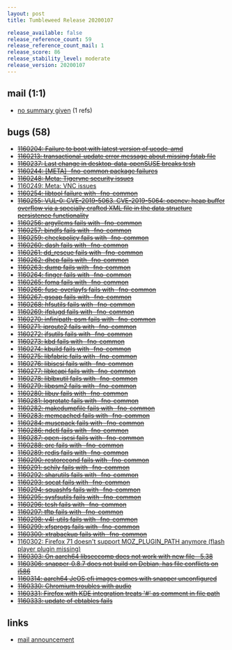 ```yaml
---
layout: post
title: Tumbleweed Release 20200107

release_available: false
release_reference_count: 59
release_reference_count_mail: 1
release_score: 86
release_stability_level: moderate
release_version: 20200107
---
```


## mail (1:1)

- [no summary given](https://lists.opensuse.org/archives/list/factory@lists.opensuse.org/thread/5EEEESLNTQAR73IVHTPRJYK75CBU2QQA) (1 refs)

## bugs (58)

<!--more-->

- ~~[1160204: Failure to boot with latest version of ucode-amd](https://bugzilla.opensuse.org/show_bug.cgi?id=1160204)~~
- ~~[1160213: transactional-update error message about missing fstab file](https://bugzilla.opensuse.org/show_bug.cgi?id=1160213)~~
- ~~[1160237: Last change in desktop-data-openSUSE breaks tcsh](https://bugzilla.opensuse.org/show_bug.cgi?id=1160237)~~
- ~~[1160244: \[META\] -fno-common package failures](https://bugzilla.opensuse.org/show_bug.cgi?id=1160244)~~
- ~~[1160248: Meta: Tigervnc security issues](https://bugzilla.opensuse.org/show_bug.cgi?id=1160248)~~
- [1160249: Meta: VNC issues](https://bugzilla.opensuse.org/show_bug.cgi?id=1160249)
- ~~[1160254: libtool failure with -fno-common](https://bugzilla.opensuse.org/show_bug.cgi?id=1160254)~~
- ~~[1160255: VUL-0: CVE-2019-5063, CVE-2019-5064: opencv:  heap buffer overflow via a  specially crafted XML file in the data structure persistence functionality](https://bugzilla.opensuse.org/show_bug.cgi?id=1160255)~~
- ~~[1160256: argyllcms fails with -fno-common](https://bugzilla.opensuse.org/show_bug.cgi?id=1160256)~~
- ~~[1160257: bindfs fails with -fno-common](https://bugzilla.opensuse.org/show_bug.cgi?id=1160257)~~
- ~~[1160259: checkpolicy fails with -fno-common](https://bugzilla.opensuse.org/show_bug.cgi?id=1160259)~~
- ~~[1160260: dash fails with -fno-common](https://bugzilla.opensuse.org/show_bug.cgi?id=1160260)~~
- ~~[1160261: dd_rescue fails with -fno-common](https://bugzilla.opensuse.org/show_bug.cgi?id=1160261)~~
- ~~[1160262: dhcp fails with -fno-common](https://bugzilla.opensuse.org/show_bug.cgi?id=1160262)~~
- ~~[1160263: dump fails with -fno-common](https://bugzilla.opensuse.org/show_bug.cgi?id=1160263)~~
- ~~[1160264: finger fails with -fno-common](https://bugzilla.opensuse.org/show_bug.cgi?id=1160264)~~
- ~~[1160265: foma fails with -fno-common](https://bugzilla.opensuse.org/show_bug.cgi?id=1160265)~~
- ~~[1160266: fuse-overlayfs fails with -fno-common](https://bugzilla.opensuse.org/show_bug.cgi?id=1160266)~~
- ~~[1160267: gsoap fails with -fno-common](https://bugzilla.opensuse.org/show_bug.cgi?id=1160267)~~
- ~~[1160268: hfsutils fails with -fno-common](https://bugzilla.opensuse.org/show_bug.cgi?id=1160268)~~
- ~~[1160269: ifplugd fails with -fno-common](https://bugzilla.opensuse.org/show_bug.cgi?id=1160269)~~
- ~~[1160270: infinipath-psm fails with -fno-common](https://bugzilla.opensuse.org/show_bug.cgi?id=1160270)~~
- ~~[1160271: iproute2 fails with -fno-common](https://bugzilla.opensuse.org/show_bug.cgi?id=1160271)~~
- ~~[1160272: jfsutils fails with -fno-common](https://bugzilla.opensuse.org/show_bug.cgi?id=1160272)~~
- ~~[1160273: kbd fails with -fno-common](https://bugzilla.opensuse.org/show_bug.cgi?id=1160273)~~
- ~~[1160274: kbuild fails with -fno-common](https://bugzilla.opensuse.org/show_bug.cgi?id=1160274)~~
- ~~[1160275: libfabric fails with -fno-common](https://bugzilla.opensuse.org/show_bug.cgi?id=1160275)~~
- ~~[1160276: libiscsi fails with -fno-common](https://bugzilla.opensuse.org/show_bug.cgi?id=1160276)~~
- ~~[1160277: libkcapi fails with -fno-common](https://bugzilla.opensuse.org/show_bug.cgi?id=1160277)~~
- ~~[1160278: liblbxutil fails with -fno-common](https://bugzilla.opensuse.org/show_bug.cgi?id=1160278)~~
- ~~[1160279: libpsm2 fails with -fno-common](https://bugzilla.opensuse.org/show_bug.cgi?id=1160279)~~
- ~~[1160280: libuv fails with -fno-common](https://bugzilla.opensuse.org/show_bug.cgi?id=1160280)~~
- ~~[1160281: logrotate fails with -fno-common](https://bugzilla.opensuse.org/show_bug.cgi?id=1160281)~~
- ~~[1160282: makedumpfile fails with -fno-common](https://bugzilla.opensuse.org/show_bug.cgi?id=1160282)~~
- ~~[1160283: memcached fails with -fno-common](https://bugzilla.opensuse.org/show_bug.cgi?id=1160283)~~
- ~~[1160284: musepack fails with -fno-common](https://bugzilla.opensuse.org/show_bug.cgi?id=1160284)~~
- ~~[1160286: ndctl fails with -fno-common](https://bugzilla.opensuse.org/show_bug.cgi?id=1160286)~~
- ~~[1160287: open-iscsi fails with -fno-common](https://bugzilla.opensuse.org/show_bug.cgi?id=1160287)~~
- ~~[1160288: orc fails with -fno-common](https://bugzilla.opensuse.org/show_bug.cgi?id=1160288)~~
- ~~[1160289: redis fails with -fno-common](https://bugzilla.opensuse.org/show_bug.cgi?id=1160289)~~
- ~~[1160290: restorecond fails with -fno-common](https://bugzilla.opensuse.org/show_bug.cgi?id=1160290)~~
- ~~[1160291: schily fails with -fno-common](https://bugzilla.opensuse.org/show_bug.cgi?id=1160291)~~
- ~~[1160292: sharutils fails with -fno-common](https://bugzilla.opensuse.org/show_bug.cgi?id=1160292)~~
- ~~[1160293: socat fails with -fno-common](https://bugzilla.opensuse.org/show_bug.cgi?id=1160293)~~
- ~~[1160294: squashfs fails with -fno-common](https://bugzilla.opensuse.org/show_bug.cgi?id=1160294)~~
- ~~[1160295: sysfsutils fails with -fno-common](https://bugzilla.opensuse.org/show_bug.cgi?id=1160295)~~
- ~~[1160296: tcsh fails with -fno-common](https://bugzilla.opensuse.org/show_bug.cgi?id=1160296)~~
- ~~[1160297: tftp fails with -fno-common](https://bugzilla.opensuse.org/show_bug.cgi?id=1160297)~~
- ~~[1160298: v4l-utils fails with -fno-common](https://bugzilla.opensuse.org/show_bug.cgi?id=1160298)~~
- ~~[1160299: xfsprogs fails with -fno-common](https://bugzilla.opensuse.org/show_bug.cgi?id=1160299)~~
- ~~[1160300: xtrabackup fails with -fno-common](https://bugzilla.opensuse.org/show_bug.cgi?id=1160300)~~
- [1160302: Firefox 71 doesn't support MOZ_PLUGIN_PATH anymore (flash player plugin missing)](https://bugzilla.opensuse.org/show_bug.cgi?id=1160302)
- ~~[1160303: On aarch64 libseccomp does not work with new file--5.38](https://bugzilla.opensuse.org/show_bug.cgi?id=1160303)~~
- ~~[1160306: snapper-0.8.7 does not build on Debian, has file conflicts on i586](https://bugzilla.opensuse.org/show_bug.cgi?id=1160306)~~
- ~~[1160314: aarch64 JeOS efi images comes with snapper unconfigured](https://bugzilla.opensuse.org/show_bug.cgi?id=1160314)~~
- ~~[1160330: Chromium troubles with audio](https://bugzilla.opensuse.org/show_bug.cgi?id=1160330)~~
- ~~[1160331: Firefox with KDE integration treats '#' as comment in file path](https://bugzilla.opensuse.org/show_bug.cgi?id=1160331)~~
- ~~[1160333: update of ebtables fails](https://bugzilla.opensuse.org/show_bug.cgi?id=1160333)~~



## links

- [mail announcement](https://lists.opensuse.org/archives/list/factory@lists.opensuse.org/thread/5EEEESLNTQAR73IVHTPRJYK75CBU2QQA)
